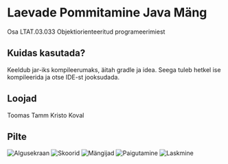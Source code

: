 # Laevade Pommitamine Java Mäng

Osa LTAT.03.033 Objektiorienteeritud programeerimiest

## Kuidas kasutada?
Keeldub jar-iks kompileerumaks, äitah gradle ja idea.
Seega tuleb hetkel ise kompileerida ja otse IDE-st jooksudada.

## Loojad
Toomas Tamm
Kristo Koval

## Pilte
![Algusekraan](https://i.imgur.com/Q0knYnO.png)
![Skoorid](https://i.imgur.com/9B6x1UY.png)
![Mängijad](https://i.imgur.com/mOGWRv3.png)
![Paigutamine](https://i.imgur.com/mz0ZkSg.png)
![Laskmine](https://i.imgur.com/LPtSLeI.png)
